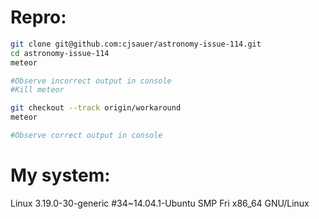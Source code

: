 # Repro:

```bash
git clone git@github.com:cjsauer/astronomy-issue-114.git
cd astronomy-issue-114
meteor

#Observe incorrect output in console
#Kill meteor

git checkout --track origin/workaround
meteor

#Observe correct output in console
```

# My system:

Linux 3.19.0-30-generic #34~14.04.1-Ubuntu SMP Fri x86_64 GNU/Linux
